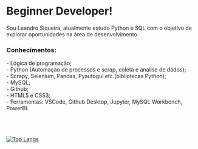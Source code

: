 # Beginner Developer!

Sou Leandro Siqueira, atualmente estudo Python e SQL com o objetivo de explorar oportunidades na área de desenvolvimento.

### Conhecimentos:
<div>
- Lógica de programação;
</div><div>
- Python (Automaçao de processos e scrap, coleta e analise de dados);
</div><div>
- Scrapy, Selenium, Pandas, Pyautogui etc.(bibliotecas Python);
</div><div>
- MySQL;
</div><div>
- Github;
</div><div>
- HTML5 e CSS3;
</div><div>
- Ferramentas: VSCode, Github Desktop, Jupyter, MySQL Workbench, PowerBI.
</div>
<br>
<br>
<br>

[![Top Langs](https://github-readme-stats.vercel.app/api/top-langs/?username=lsiqueir4)](https://github.com/anuraghazra/github-readme-stats)
